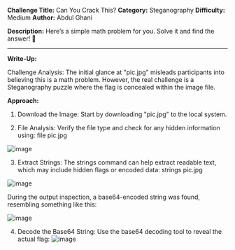 **Challenge Title:** Can You Crack This?
**Category:** Steganography
**Difficulty:** Medium
**Author:** Abdul Ghani

**Description:**
Here’s a simple math problem for you. Solve it and find the answer! 🤔

-------------------------------------------------------------------------
**Write-Up:**

Challenge Analysis:
The initial glance at "pic.jpg" misleads participants into believing this is a math problem. However, the real challenge is a Steganography puzzle where the flag is concealed within the image file.

**Approach:**

1. Download the Image:
Start by downloading "pic.jpg" to the local system.

2. File Analysis:
Verify the file type and check for any hidden information using: file pic.jpg

![image](https://github.com/user-attachments/assets/5d10f143-3413-4917-8445-6548f1e0f0c1)

3. Extract Strings:
The strings command can help extract readable text, which may include hidden flags or encoded data: strings pic.jpg

![image](https://github.com/user-attachments/assets/4c07fe5f-3c4a-4351-bd36-f06c4a1a39ba)

During the output inspection, a base64-encoded string was found, resembling something like this:

![image](https://github.com/user-attachments/assets/8bc7aeab-60fc-4031-9c81-4dfaa7e25028)


4. Decode the Base64 String:
Use the base64 decoding tool to reveal the actual flag: 
![image](https://github.com/user-attachments/assets/3576fc03-e1c0-4202-9172-87feffcccd87)

